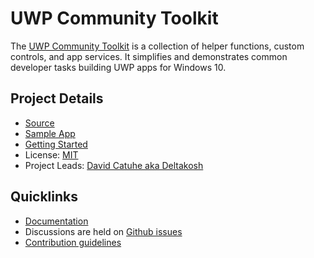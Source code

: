 # UWP Community Toolkit

The [UWP Community Toolkit](https://github.com/Microsoft/UWPCommunityToolkit) is a collection of helper functions, custom controls, and app services. It simplifies and demonstrates common developer tasks building UWP apps for Windows 10.

## Project Details

* [Source](https://github.com/Microsoft/UWPCommunityToolkit)
* [Sample App](https://aka.ms/uwptoolkitapp)
* [Getting Started](https://docs.microsoft.com/windows/communitytoolkit/getting-started)
* License: [MIT](https://github.com/Microsoft/UWPCommunityToolkit/blob/master/license.md)
* Project Leads: [David Catuhe aka Deltakosh](https://github.com/deltakosh)

## Quicklinks

* [Documentation](https://docs.microsoft.com/windows/communitytoolkit/index)
* Discussions are held on [Github issues](https://github.com/Microsoft/UWPCommunityToolkit/issues)
* [Contribution guidelines](https://github.com/Microsoft/UWPCommunityToolkit/blob/master/contributing.md)
